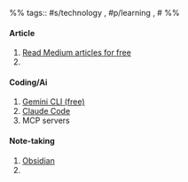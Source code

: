 %%
tags:: #s/technology , #p/learning , #
%%

#### Article
1. [Read Medium articles for free](https://freedium.cfd/)
2. 
#### Coding/Ai
1. [Gemini CLI (free)](https://github.com/google-gemini/gemini-cli)
2. [Claude Code](https://www.anthropic.com/claude-code)
3. MCP servers

#### Note-taking
1. [Obsidian](https://obsidian.md/)
2. 


